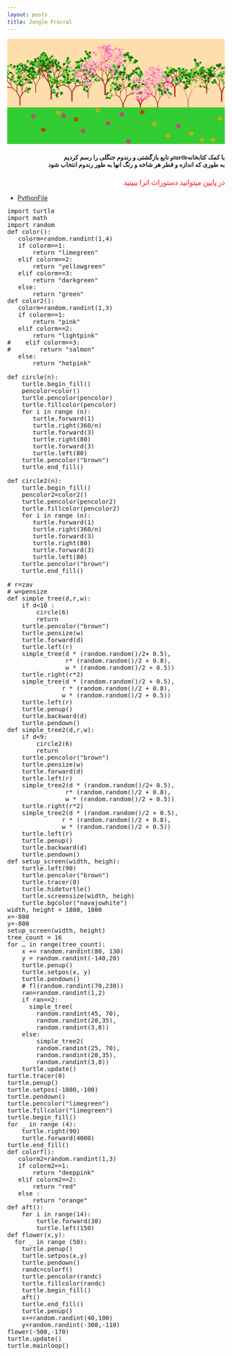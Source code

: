 ```yaml
---
layout: posts
title: Jungle Fracral
---
```

![Photo](\assets\images\jungle.png)
<html>
<body>
<h4 style="text-align:right ;font-family: Tahoma">
   و تابع بازگشتی و رندوم جنگلی را رسم کردیمturtleبا کمک کتابخانه
<br>
به طوری که اندازه و قطر هر شاخه و رنگ انها به طور رندوم انتخاب شود
</h4>
<h3 style="text-align: right;font-family: Tahoma; color:rgba(249, 2, 35, 0.686)">در پایین میتوانید دستورات انرا ببینید</h3>

* [PythonFile](\static_files\junglenew.py) 
<pre>import turtle
import math
import random
def color():
   colorm=random.randint(1,4)
   if colorm==1:
       return "limegreen"
   elif colorm==2:
       return "yellowgreen"
   elif colorm==3:
       return "darkgreen"
   else:
       return "green"
def color2():
   colorm=random.randint(1,3)
   if colorm==1:
       return "pink"
   elif colorm==2:
       return "lightpink"
#    elif colorm==3:
#        return "salmon"
   else:
       return "hotpink"

def circle(n):
    turtle.begin_fill()
    pencolor=color()
    turtle.pencolor(pencolor)
    turtle.fillcolor(pencolor)
    for i in range (n):
       turtle.forward(1)
       turtle.right(360/n)
       turtle.forward(3)
       turtle.right(80)
       turtle.forward(3)
       turtle.left(80)
    turtle.pencolor("brown")
    turtle.end_fill()

def circle2(n):
    turtle.begin_fill()
    pencolor2=color2()
    turtle.pencolor(pencolor2)
    turtle.fillcolor(pencolor2)
    for i in range (n):
       turtle.forward(1)
       turtle.right(360/n)
       turtle.forward(3)
       turtle.right(80)
       turtle.forward(3)
       turtle.left(80)
    turtle.pencolor("brown")
    turtle.end_fill()         

# r=zav
# w=pensize
def simple_tree(d,r,w):
    if d<10 :
        circle(6)
        return
    turtle.pencolor("brown")
    turtle.pensize(w)
    turtle.forward(d)
    turtle.left(r)
    simple_tree(d * (random.random()/2+ 0.5), 
                r* (random.random()/2 + 0.8), 
                w * (random.random()/2 + 0.5))
    turtle.right(r*2) 
    simple_tree(d * (random.random()/2 + 0.5), 
               r * (random.random()/2 + 0.8), 
               w * (random.random()/2 + 0.5))
    turtle.left(r)
    turtle.penup()
    turtle.backward(d)
    turtle.pendown()
def simple_tree2(d,r,w):
    if d<9:
        circle2(6)
        return
    turtle.pencolor("brown")
    turtle.pensize(w)
    turtle.forward(d)
    turtle.left(r)
    simple_tree2(d * (random.random()/2+ 0.5), 
                r* (random.random()/2 + 0.8), 
                w * (random.random()/2 + 0.5))
    turtle.right(r*2) 
    simple_tree2(d * (random.random()/2 + 0.5), 
               r * (random.random()/2 + 0.8), 
               w * (random.random()/2 + 0.5))
    turtle.left(r)
    turtle.penup()
    turtle.backward(d)
    turtle.pendown()
def setup_screen(width, heigh):
    turtle.left(90)
    turtle.pencolor("brown")
    turtle.tracer(0)
    turtle.hideturtle()
    turtle.screensize(width, heigh)
    turtle.bgcolor("navajowhite")
width, height = 1800, 1000
x=-800
y=-800
setup_screen(width, height)
tree_count = 16
for ـ in range(tree_count):
    x += random.randint(80, 130)
    y = random.randint(-140,20)
    turtle.penup()
    turtle.setpos(x, y)
    turtle.pendown()
    # fl(random.randint(70,230))
    ran=random.randint(1,2)
    if ran==2:
      simple_tree(
        random.randint(45, 70), 
        random.randint(20,35), 
        random.randint(3,8))
    else:
        simple_tree2(
        random.randint(25, 70), 
        random.randint(20,35), 
        random.randint(3,8))
    turtle.update()
turtle.tracer(0)
turtle.penup()
turtle.setpos(-1800,-100)
turtle.pendown()
turtle.pencolor("limegreen")
turtle.fillcolor("limegreen")
turtle.begin_fill()
for _ in range (4):
    turtle.right(90)
    turtle.forward(4000)
turtle.end_fill()
def colorf():
   colorm2=random.randint(1,3)
   if colorm2==1:
       return "deeppink"
   elif colorm2==2:
       return "red"
   else :
       return "orange"
def aft():
    for i in range(14):
        turtle.forward(30)
        turtle.left(150)
def flower(x,y):
  for _ in range (50):
    turtle.penup()
    turtle.setpos(x,y)
    turtle.pendown()
    randc=colorf()
    turtle.pencolor(randc)
    turtle.fillcolor(randc)
    turtle.begin_fill()
    aft()
    turtle.end_fill()
    turtle.penup()
    x+=random.randint(40,100)
    y=random.randint(-300,-110)
flower(-500,-170)
turtle.update()
turtle.mainloop()

    </pre>
</body>
</html>